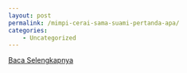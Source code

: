```yaml
---
layout: post
permalink: /mimpi-cerai-sama-suami-pertanda-apa/
categories:
    - Uncategorized
---
```


[Baca Selengkapnya](/09)